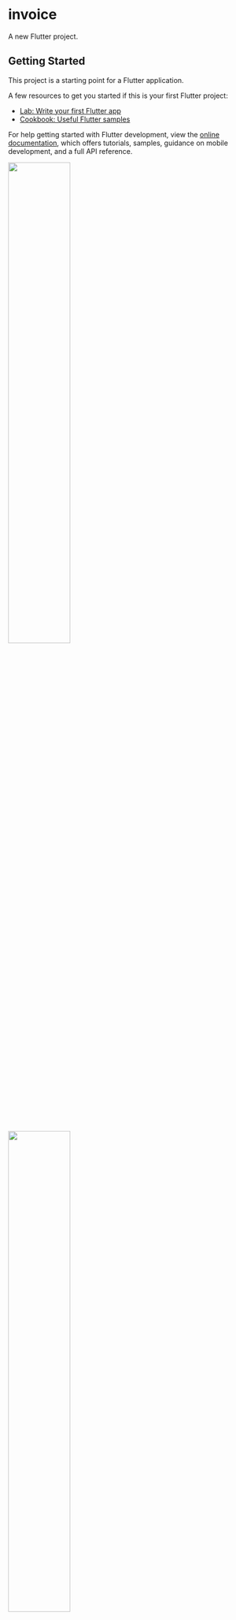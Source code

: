 # invoice

A new Flutter project.

## Getting Started

This project is a starting point for a Flutter application.

A few resources to get you started if this is your first Flutter project:

- [Lab: Write your first Flutter app](https://docs.flutter.dev/get-started/codelab)
- [Cookbook: Useful Flutter samples](https://docs.flutter.dev/cookbook)

For help getting started with Flutter development, view the
[online documentation](https://docs.flutter.dev/), which offers tutorials,
samples, guidance on mobile development, and a full API reference.



<p>
<img src = "https://user-images.githubusercontent.com/120082183/232208410-844b08b1-bf14-415d-8def-61d3f6372931.jpg" height="50%"width="50%">
</p>


<p>
<img src = "https://user-images.githubusercontent.com/120082183/232208415-863e311c-a881-4d90-83a0-4dbc426a3618.jpg" height="50%"width="50%">
</p>


<p>
<img src = "https://user-images.githubusercontent.com/120082183/232208422-c3378d1d-fe7f-473d-ba41-fe20189bb034.jpg" height="50%"width="50%">
</p>
